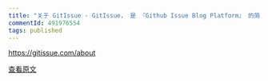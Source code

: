 ```yaml
---
title: "关于 GitIssue - GitIssue， 是 『Github Issue Blog Platform』 的简写。"
commentId: 491976554
tags: published
---
```


https://gitissue.com/about
    
[查看原文](https://github.com/lotosbin/lotosbin.github.io/issues/74)
    
